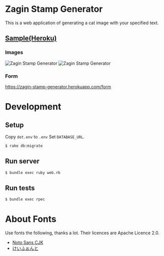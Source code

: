 # Zagin Stamp Generator

This is a web application of generating a cat image with your specified text.

## [Sample(Heroku)](https://zagin-stamp-generator.herokuapp.com/)

### Images
![Zagin Stamp Generator](http://zagin-stamp-generator.herokuapp.com/happi_coat?text=LGTM!&text_color=white&pattern=white&mirror_copy=no&font_name=NotoSansCJKjp-Black&size=Large)
![Zagin Stamp Generator](http://zagin-stamp-generator.herokuapp.com/cheers?text=Cheers!&text_color=white&pattern=white&mirror_copy=no&font_name=NotoSansCJKjp-Black&size=Large)

### Form
https://zagin-stamp-generator.herokuapp.com/form

# Development

## Setup
Copy `dot.env` to `.env`
Set `DATABASE_URL`.

```bash
$ rake db:migrate
```

## Run server

```bash
$ bundle exec ruby web.rb
```

## Run tests
```bash
$ bundle exec rpec
```

# About Fonts
Use fonts the following, thanks a lot.
Their licences are Apache Licence 2.0.
* [Noto Sans CJK](http://www.google.com/get/noto/)
* [けいふぉんと](http://font.sumomo.ne.jp/font_1.html)
